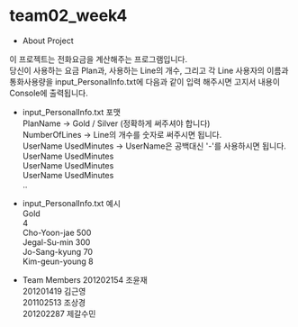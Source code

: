 # team02_week4

* About Project

이 프로젝트는 전화요금을 계산해주는 프로그램입니다. </br>
당신이 사용하는 요금 Plan과, 사용하는 Line의 개수, 그리고 각 Line 사용자의 이름과 통화사용량을 input_PersonalInfo.txt에 다음과 같이 입력 해주시면  고지서 내용이 Console에 출력됩니다.

* input_PersonalInfo.txt 포맷</br>
PlanName                -> Gold / Silver (정확하게 써주셔야 합니다)</br>
NumberOfLines           -> Line의 개수를 숫자로 써주시면 됩니다.</br>
UserName UsedMinutes    -> UserName은 공백대신 '-'를 사용하시면 됩니다.</br>
UserName UsedMinutes</br>
UserName UsedMinutes</br>
UserName UsedMinutes</br>
..</br>

* input_PersonalInfo.txt 예시</br>
Gold</br>
4</br>
Cho-Yoon-jae 500</br>
Jegal-Su-min 300</br>
Jo-Sang-kyung 70</br>
Kim-geun-young 8</br>


* Team Members
201202154 조윤재</br>
201201419 김근영</br>
201102513 조상경</br>
201202287 제갈수민</br>
